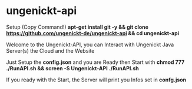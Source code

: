 # ungenickt-api

Setup (Copy Command!) **apt-get install git -y && git clone https://github.com/ungenickt-de/ungenickt-api && cd ungenickt-api**

Welcome to the Ungenickt-API, you can Interact with Ungenickt Java Server(s) the Cloud and the Website

Just Setup the **config.json** and you are Ready then Start with **chmod 777 ./RunAPI.sh && screen -S Ungenickt-API ./RunAPI.sh** 

If you ready with the Start, the Server will print you Infos set in **confg.json** 

